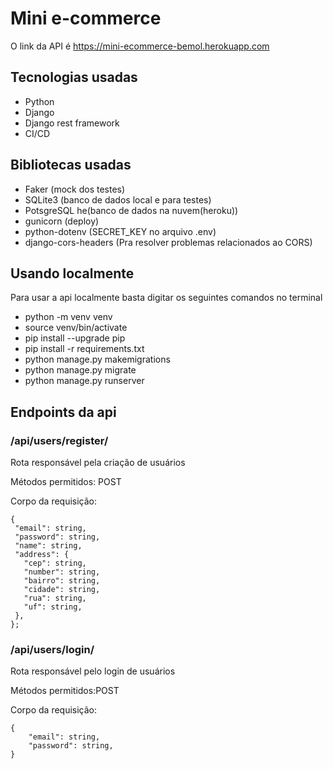 # Mini e-commerce
O link da API é https://mini-ecommerce-bemol.herokuapp.com

## Tecnologias usadas
- Python
- Django
- Django rest framework
- CI/CD

## Bibliotecas usadas
- Faker (mock dos testes)
- SQLite3 (banco de dados local e para testes)
- PotsgreSQL he(banco de dados na nuvem(heroku))
- gunicorn (deploy)
- python-dotenv (SECRET_KEY no arquivo .env)
- django-cors-headers (Pra resolver problemas relacionados ao CORS)

## Usando localmente
Para usar a api localmente basta digitar os seguintes comandos no terminal
- python -m venv venv
- source venv/bin/activate
- pip install --upgrade pip
- pip install -r requirements.txt
- python manage.py makemigrations
- python manage.py migrate
- python manage.py runserver

## Endpoints da api
### /api/users/register/
Rota responsável pela criação de usuários

Métodos permitidos: POST

Corpo da requisição:


```
{
 ​"email​": ​string​,
 ​"password​": ​string​,
 ​"name​": ​string​,
 ​"address​": ​{
   ​"cep​": ​string​,
   ​"number​": ​string​,
   ​"bairro​": ​string​,
   ​"cidade​": ​string​,
   ​"rua​": ​string​,
   ​"uf​": ​string​,
 ​}​,
}​;
```
### /api/users/login/
Rota responsável pelo login de usuários

Métodos permitidos:POST

Corpo da requisição:

```
{
    "email​": ​string​,
    "password​": ​string​,
}
```
